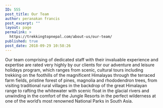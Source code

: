 ```yaml
---
ID: 555
post_title: Our Team
author: peranakan francis
post_excerpt: ""
layout: page
permalink: >
  https://trekkingtopnepal.com/about-us/our-team/
published: true
post_date: 2018-09-29 10:58:26
---
```

<!-- wp:paragraph -->
<p>Our team comprising of dedicated staff with their invaluable experience and expertise are rated very highly by our clients for our adventure and leisure holidays program, which ranges from scenic, cultural tours including trekking on the foothills of the magnificent Himalayas through the terraced farm fields, pristine forest of pines, magnolia and rhododendron trees, from visiting traditional rural villages in the backdrop of the great Himalayan range to rafting the whitewater with scenic float in the glacial rivers and unwinding in the comfort of the Jungle Resorts in the perfect wilderness at one of the world’s most renowned National Parks in South Asia.<br/></p>
<!-- /wp:paragraph -->